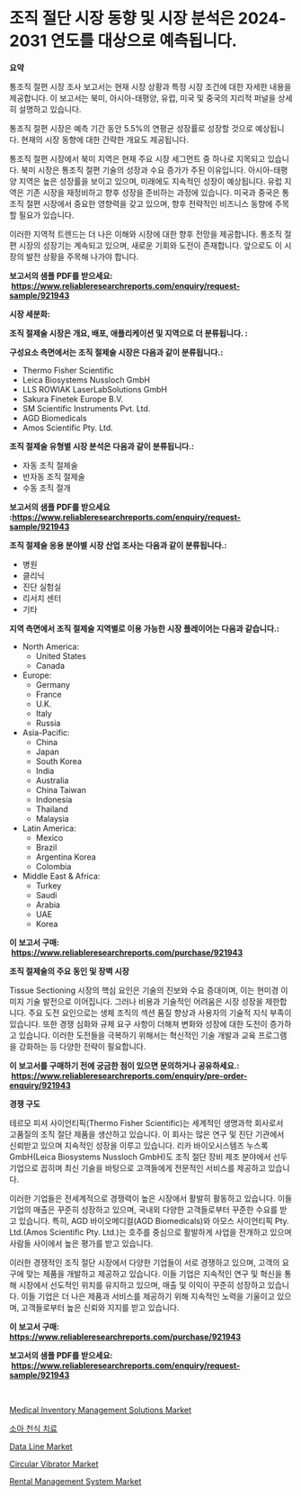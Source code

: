 <p><h1>조직 절단 시장 동향 및 시장 분석은 2024-2031 연도를 대상으로 예측됩니다.</h1></p><p><strong>요약</strong></p>
<p><p>통조직 절편 시장 조사 보고서는 현재 시장 상황과 특정 시장 조건에 대한 자세한 내용을 제공합니다. 이 보고서는 북미, 아시아-태평양, 유럽, 미국 및 중국의 지리적 퍼널을 상세히 설명하고 있습니다.</p><p>통조직 절편 시장은 예측 기간 동안 5.5%의 연평균 성장률로 성장할 것으로 예상됩니다. 현재의 시장 동향에 대한 간략한 개요도 제공됩니다.</p><p>통조직 절편 시장에서 북미 지역은 현재 주요 시장 세그먼트 중 하나로 지목되고 있습니다. 북미 시장은 통조직 절편 기술의 성장과 수요 증가가 주된 이유입니다. 아시아-태평양 지역은 높은 성장률을 보이고 있으며, 미래에도 지속적인 성장이 예상됩니다. 유럽 지역은 기존 시장을 재정비하고 향후 성장을 준비하는 과정에 있습니다. 미국과 중국은 통조직 절편 시장에서 중요한 영향력을 갖고 있으며, 향후 전략적인 비즈니스 동향에 주목할 필요가 있습니다.</p><p>이러한 지역적 트렌드는 더 나은 이해와 시장에 대한 향후 전망을 제공합니다. 통조직 절편 시장의 성장기는 계속되고 있으며, 새로운 기회와 도전이 존재합니다. 앞으로도 이 시장의 발전 상황을 주목해 나가야 합니다.</p></p>
<p><strong>보고서의 샘플 PDF를 받으세요: &nbsp;<a href="https://www.reliableresearchreports.com/enquiry/request-sample/921943">https://www.reliableresearchreports.com/enquiry/request-sample/921943</a></strong></p>
<p><strong>시장 세분화:</strong></p>
<p><strong> 조직 절제술 시장은 개요, 배포, 애플리케이션 및 지역으로 더 분류됩니다. :</strong></p>
<p><strong>구성요소 측면에서는 조직 절제술 시장은 다음과 같이 분류됩니다.:</strong></p>
<p><ul><li>Thermo Fisher Scientific</li><li>Leica Biosystems Nussloch GmbH</li><li>LLS ROWIAK LaserLabSolutions GmbH</li><li>Sakura Finetek Europe B.V.</li><li>SM Scientific Instruments Pvt. Ltd.</li><li>AGD Biomedicals</li><li>Amos Scientific Pty. Ltd.</li></ul></p>
<p><strong> 조직 절제술 유형별 시장 분석은 다음과 같이 분류됩니다.:</strong></p>
<p><ul><li>자동 조직 절제술</li><li>반자동 조직 절제술</li><li>수동 조직 절개</li></ul></p>
<p><strong>보고서의 샘플 PDF를 받으세요 :<a href="https://www.reliableresearchreports.com/enquiry/request-sample/921943">https://www.reliableresearchreports.com/enquiry/request-sample/921943</a></strong></p>
<p><strong> 조직 절제술 응용 분야별 시장 산업 조사는 다음과 같이 분류됩니다.:</strong></p>
<p><ul><li>병원</li><li>클리닉</li><li>진단 실험실</li><li>리서치 센터</li><li>기타</li></ul></p>
<p><strong>지역 측면에서 조직 절제술 지역별로 이용 가능한 시장 플레이어는 다음과 같습니다.:</strong></p>
<p><ul>
    <li>
        North America:
        <ul>
            <li>United States</li>
            <li>Canada</li>
        </ul>
    </li>
    <li>
        Europe:
        <ul>
            <li>Germany</li>
            <li>France</li>
            <li>U.K.</li>
            <li>Italy</li>
            <li>Russia</li>
        </ul>
    </li>
    <li>
        Asia-Pacific:
        <ul>
            <li>China</li>
            <li>Japan</li>
            <li>South Korea</li>
            <li>India</li>
            <li>Australia</li>
            <li>China Taiwan</li>
            <li>Indonesia</li>
            <li>Thailand</li>
            <li>Malaysia</li>
        </ul>
    </li>
    <li>
        Latin America:
        <ul>
            <li>Mexico</li>
            <li>Brazil</li>
            <li>Argentina Korea</li>
            <li>Colombia</li>
        </ul>
    </li>
    <li>
        Middle East & Africa:
        <ul>
            <li>Turkey</li>
            <li>Saudi</li>
            <li>Arabia</li>
            <li>UAE</li>
            <li>Korea</li>
        </ul>
    </li>
    </ul></p>
<p><strong>이 보고서 구매: &nbsp;<a href="https://www.reliableresearchreports.com/purchase/921943">https://www.reliableresearchreports.com/purchase/921943</a></strong></p>
<p><strong>조직 절제술의 주요 동인 및 장벽 시장</strong></p>
<p><p>Tissue Sectioning 시장의 핵심 요인은 기술의 진보와 수요 증대이며, 이는 현미경 이미지 기술 발전으로 이어집니다. 그러나 비용과 기술적인 어려움은 시장 성장을 제한합니다. 주요 도전 요인으로는 생체 조직의 섹션 품질 향상과 사용자의 기술적 지식 부족이 있습니다. 또한 경쟁 심화와 규제 요구 사항이 더해져 변화와 성장에 대한 도전이 증가하고 있습니다. 이러한 도전들을 극복하기 위해서는 혁신적인 기술 개발과 교육 프로그램을 강화하는 등 다양한 전략이 필요합니다.</p></p>
<p><strong>이 보고서를 구매하기 전에 궁금한 점이 있으면 문의하거나 공유하세요.: &nbsp;<a href="https://www.reliableresearchreports.com/enquiry/pre-order-enquiry/921943">https://www.reliableresearchreports.com/enquiry/pre-order-enquiry/921943</a></strong></p>
<p><strong>경쟁 구도</strong></p>
<p><p>테르모 피셔 사이언티픽(Thermo Fisher Scientific)는 세계적인 생명과학 회사로서 고품질의 조직 절단 제품을 생산하고 있습니다. 이 회사는 많은 연구 및 진단 기관에서 신뢰받고 있으며 지속적인 성장을 이루고 있습니다. 리카 바이오시스템즈 누스록 GmbH(Leica Biosystems Nussloch GmbH)도 조직 절단 장비 제조 분야에서 선두 기업으로 꼽히며 최신 기술을 바탕으로 고객들에게 전문적인 서비스를 제공하고 있습니다.</p><p>이러한 기업들은 전세계적으로 경쟁력이 높은 시장에서 활발히 활동하고 있습니다. 이들 기업의 매출은 꾸준히 성장하고 있으며, 국내외 다양한 고객들로부터 꾸준한 수요를 받고 있습니다. 특히, AGD 바이오메디컬(AGD Biomedicals)와 아모스 사이언티픽 Pty. Ltd.(Amos Scientific Pty. Ltd.)는 호주를 중심으로 활발하게 사업을 전개하고 있으며 사람들 사이에서 높은 평가를 받고 있습니다.</p><p>이러한 경쟁적인 조직 절단 시장에서 다양한 기업들이 서로 경쟁하고 있으며, 고객의 요구에 맞는 제품을 개발하고 제공하고 있습니다. 이들 기업은 지속적인 연구 및 혁신을 통해 시장에서 선도적인 위치를 유지하고 있으며, 매출 및 이익이 꾸준히 성장하고 있습니다. 이들 기업은 더 나은 제품과 서비스를 제공하기 위해 지속적인 노력을 기울이고 있으며, 고객들로부터 높은 신뢰와 지지를 받고 있습니다.</p></p>
<p><strong>이 보고서 구매: &nbsp; <a href="https://www.reliableresearchreports.com/purchase/921943">https://www.reliableresearchreports.com/purchase/921943</a></strong></p>
<p><strong>보고서의 샘플 PDF를 받으세요: &nbsp;<a href="https://www.reliableresearchreports.com/enquiry/request-sample/921943">https://www.reliableresearchreports.com/enquiry/request-sample/921943</a></strong><strong></strong></p>
<p>&nbsp;</p>
<p><p><a href="https://github.com/eeaveuhhh/Market-Research-Report-List-1/blob/main/medical-inventory-management-solutions-market.md">Medical Inventory Management Solutions Market</a></p><p><a href="https://github.com/sougarounis/Market-Research-Report-List-2/blob/main/3674040182408.md">소아 천식 치료</a></p><p><a href="https://github.com/brentleyjimmiealvaradoz4l1rea/Market-Research-Report-List-1/blob/main/data-line-market.md">Data Line Market</a></p><p><a href="https://issuu.com/reportprime-2/docs/circular-vibrator-market-size-2030.pptx">Circular Vibrator Market</a></p><p><a href="https://github.com/Angelnienowdseej3e45z3p8c/Market-Research-Report-List-1/blob/main/rental-management-system-market.md">Rental Management System Market</a></p></p>